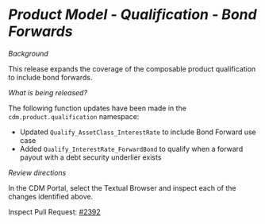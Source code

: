 # *Product Model - Qualification - Bond Forwards*

_Background_

This release expands the coverage of the composable product qualification to include bond forwards.

_What is being released?_

The following function updates have been made in the `cdm.product.qualification` namespace:

- Updated `Qualify_AssetClass_InterestRate` to include Bond Forward use case
- Added `Qualify_InterestRate_ForwardBond` to qualify when a forward payout with a debt security underlier exists 

_Review directions_

In the CDM Portal, select the Textual Browser and inspect each of the changes identified above.

Inspect Pull Request: [#2392](https://github.com/finos/common-domain-model/pull/2392)
